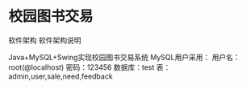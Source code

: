 # 校园图书交易

软件架构
软件架构说明

Java+MySQL+Swing实现校园图书交易系统
MySQL用户采用：
用户名：root(@localhost)
密码：123456
数据库：test
表：admin,user,sale,need,feedback